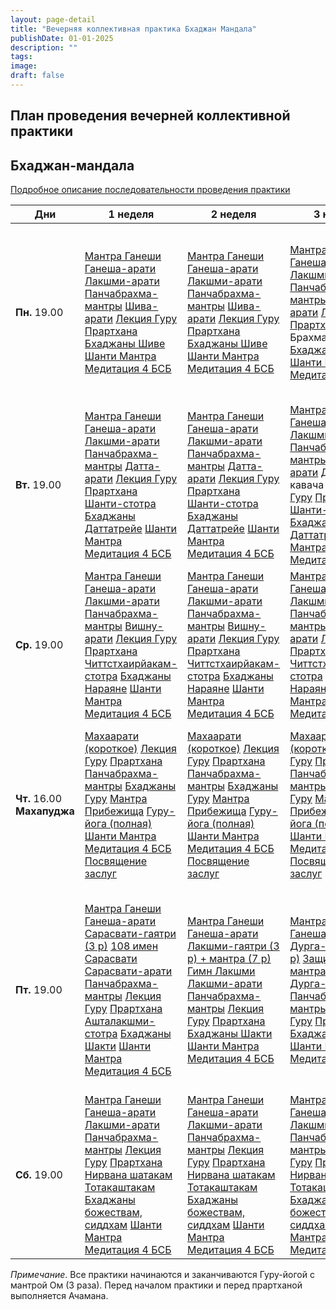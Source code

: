 ```yaml
---
layout: page-detail
title: "Вечерняя коллективная практика Бхаджан Мандала"
publishDate: 01-01-2025
description: ""
tags:
image:
draft: false
---
```


## План проведения вечерней коллективной практики

## Бхаджан-мандала

[Подробное описание последовательности проведения практики](/audiogallery/bkhadzhany/vechernyaya-kollektivnaya-praktika-bkhadzhan-mandala/34203/) 

| **Дни**                     | **1 неделя**                                                                                                                                                                                                                                                                                                                                                                                                                                                                                                                                                                                                                                                                                                                                                                                                                                                                                                                                                                                                                                                                                                                                                                                                              | **2 неделя**                                                                                                                                                                                                                                                                                                                                                                                                                                                                                                                                                                                                                                                                                                                                                                                                                                                                                                                                                                                                                                                                                                                                               | **3 неделя**                                                                                                                                                                                                                                                                                                                                                                                                                                                                                                                                                                                                                                                                                                                                                                                                                                                                                                                                                                                                                                                                                                                                               | **4 неделя**                                                                                                                                                                                                                                                                                                                                                                                                                                                                                                                                                                                                                                                                                                                                                                                                                                                                                                                                                                                                                                                                                                                                                                                                                                                                                                                                                                                                                                                                                      |
| --------------------------- | ------------------------------------------------------------------------------------------------------------------------------------------------------------------------------------------------------------------------------------------------------------------------------------------------------------------------------------------------------------------------------------------------------------------------------------------------------------------------------------------------------------------------------------------------------------------------------------------------------------------------------------------------------------------------------------------------------------------------------------------------------------------------------------------------------------------------------------------------------------------------------------------------------------------------------------------------------------------------------------------------------------------------------------------------------------------------------------------------------------------------------------------------------------------------------------------------------------------------- | ---------------------------------------------------------------------------------------------------------------------------------------------------------------------------------------------------------------------------------------------------------------------------------------------------------------------------------------------------------------------------------------------------------------------------------------------------------------------------------------------------------------------------------------------------------------------------------------------------------------------------------------------------------------------------------------------------------------------------------------------------------------------------------------------------------------------------------------------------------------------------------------------------------------------------------------------------------------------------------------------------------------------------------------------------------------------------------------------------------------------------------------------------------- | ---------------------------------------------------------------------------------------------------------------------------------------------------------------------------------------------------------------------------------------------------------------------------------------------------------------------------------------------------------------------------------------------------------------------------------------------------------------------------------------------------------------------------------------------------------------------------------------------------------------------------------------------------------------------------------------------------------------------------------------------------------------------------------------------------------------------------------------------------------------------------------------------------------------------------------------------------------------------------------------------------------------------------------------------------------------------------------------------------------------------------------------------------------- | ------------------------------------------------------------------------------------------------------------------------------------------------------------------------------------------------------------------------------------------------------------------------------------------------------------------------------------------------------------------------------------------------------------------------------------------------------------------------------------------------------------------------------------------------------------------------------------------------------------------------------------------------------------------------------------------------------------------------------------------------------------------------------------------------------------------------------------------------------------------------------------------------------------------------------------------------------------------------------------------------------------------------------------------------------------------------------------------------------------------------------------------------------------------------------------------------------------------------------------------------------------------------------------------------------------------------------------------------------------------------------------------------------------------------------------------------------------------------------------------------- |
| **Пн.** 19.00               | [Мантра Ганеши](/audiogallery/bkhadzhany/vechernyaya-kollektivnaya-praktika-bkhadzhan-mandala/16026/) [Ганеша-арати](/audiogallery/bkhadzhany/vechernyaya-kollektivnaya-praktika-bkhadzhan-mandala/16080/) [Лакшми-арати](/audiogallery/bkhadzhany/vechernyaya-kollektivnaya-praktika-bkhadzhan-mandala/16088/) [Панчабрахма-мантры](/audiogallery/bkhadzhany/vechernyaya-kollektivnaya-praktika-bkhadzhan-mandala/33957/) [Шива-арати](/audiogallery/bkhadzhany/vechernyaya-kollektivnaya-praktika-bkhadzhan-mandala/16096/) [Лекция Гуру](https://www.advayta.org/audiogallery/audiolektsii/) [Прартхана](/audiogallery/bkhadzhany/vechernyaya-kollektivnaya-praktika-bkhadzhan-mandala/16092/) [Бхаджаны Шиве](/audiogallery/bkhadzhany/vechernyaya-kollektivnaya-praktika-bkhadzhan-mandala/16102/) [Шанти Мантра](/audiogallery/bkhadzhany/vechernyaya-kollektivnaya-praktika-bkhadzhan-mandala/16095/) [Медитация 4 БСБ](/projects/meditiruyut-s-nami/)                                                                                                                                                                                                                                                             | [Мантра Ганеши](/audiogallery/bkhadzhany/vechernyaya-kollektivnaya-praktika-bkhadzhan-mandala/16026/) [Ганеша-арати](/audiogallery/bkhadzhany/vechernyaya-kollektivnaya-praktika-bkhadzhan-mandala/16080/) [Лакшми-арати](/audiogallery/bkhadzhany/vechernyaya-kollektivnaya-praktika-bkhadzhan-mandala/16088/) [Панчабрахма-мантры](https://www.advayta.org/audiogallery/bkhadzhany/vechernyaya-kollektivnaya-praktika-bkhadzhan-mandala/33957/) [Шива-арати](/audiogallery/bkhadzhany/vechernyaya-kollektivnaya-praktika-bkhadzhan-mandala/16096/) [Лекция Гуру](https://www.advayta.org/audiogallery/audiolektsii/) [Прартхана](/audiogallery/bkhadzhany/vechernyaya-kollektivnaya-praktika-bkhadzhan-mandala/16092/) [Бхаджаны Шиве](/audiogallery/bkhadzhany/vechernyaya-kollektivnaya-praktika-bkhadzhan-mandala/16102/) [Шанти Мантра](/audiogallery/bkhadzhany/vechernyaya-kollektivnaya-praktika-bkhadzhan-mandala/16095/) [Медитация 4 БСБ](/projects/meditiruyut-s-nami/)                                                                                                                                                                       | [Мантра Ганеши](/audiogallery/bkhadzhany/vechernyaya-kollektivnaya-praktika-bkhadzhan-mandala/16026/) [Ганеша-арати](/audiogallery/bkhadzhany/vechernyaya-kollektivnaya-praktika-bkhadzhan-mandala/16080/) [Лакшми-арати](/audiogallery/bkhadzhany/vechernyaya-kollektivnaya-praktika-bkhadzhan-mandala/16088/) [Панчабрахма-мантры](https://www.advayta.org/audiogallery/bkhadzhany/vechernyaya-kollektivnaya-praktika-bkhadzhan-mandala/33957/) [Шива-арати](/audiogallery/bkhadzhany/vechernyaya-kollektivnaya-praktika-bkhadzhan-mandala/16096/) [Лекция Гуру](https://www.advayta.org/audiogallery/audiolektsii/) [Прартхана](/audiogallery/bkhadzhany/vechernyaya-kollektivnaya-praktika-bkhadzhan-mandala/16092/)  Брахма-мантра [Бхаджаны Шиве](/audiogallery/bkhadzhany/vechernyaya-kollektivnaya-praktika-bkhadzhan-mandala/16102/) [Шанти Мантра](/audiogallery/bkhadzhany/vechernyaya-kollektivnaya-praktika-bkhadzhan-mandala/16095/) [Медитация 4 БСБ](/projects/meditiruyut-s-nami/)                                                                                                                                                        | [Мантра Ганеши](/audiogallery/bkhadzhany/vechernyaya-kollektivnaya-praktika-bkhadzhan-mandala/16026/) [Ганеша-арати](/audiogallery/bkhadzhany/vechernyaya-kollektivnaya-praktika-bkhadzhan-mandala/16080/) [Лакшми-арати](/audiogallery/bkhadzhany/vechernyaya-kollektivnaya-praktika-bkhadzhan-mandala/16088/) [Панчабрахма-мантры](https://www.advayta.org/audiogallery/bkhadzhany/vechernyaya-kollektivnaya-praktika-bkhadzhan-mandala/33957/) [Шива-шадакшара-стотра](https://www.advayta.org/audiogallery/bkhadzhany/vechernyaya-kollektivnaya-praktika-bkhadzhan-mandala/33958/) [Шри Рудраштакам](https://www.advayta.org/audiogallery/bkhadzhany/vechernyaya-kollektivnaya-praktika-bkhadzhan-mandala/33959/) [Шива-арати](/audiogallery/bkhadzhany/vechernyaya-kollektivnaya-praktika-bkhadzhan-mandala/16096/) [Лекция Гуру](https://www.advayta.org/audiogallery/audiolektsii/) [Прартхана](/audiogallery/bkhadzhany/vechernyaya-kollektivnaya-praktika-bkhadzhan-mandala/16092/) [Бхаджаны Шиве](/audiogallery/bkhadzhany/vechernyaya-kollektivnaya-praktika-bkhadzhan-mandala/16102/) [Шанти Мантра](/audiogallery/bkhadzhany/vechernyaya-kollektivnaya-praktika-bkhadzhan-mandala/16095/) [Медитация 4 БСБ](/projects/meditiruyut-s-nami/)                                                                                                                                                                                                                                          |
| **Вт.** 19.00               | [Мантра Ганеши](/audiogallery/bkhadzhany/vechernyaya-kollektivnaya-praktika-bkhadzhan-mandala/16026/) [Ганеша-арати](/audiogallery/bkhadzhany/vechernyaya-kollektivnaya-praktika-bkhadzhan-mandala/16080/) [Лакшми-арати](/audiogallery/bkhadzhany/vechernyaya-kollektivnaya-praktika-bkhadzhan-mandala/16088/) [Панчабрахма-мантры](https://www.advayta.org/audiogallery/bkhadzhany/vechernyaya-kollektivnaya-praktika-bkhadzhan-mandala/33957/) [Датта-арати](/audiogallery/bkhadzhany/vechernyaya-kollektivnaya-praktika-bkhadzhan-mandala/16086/) [Лекция Гуру](https://www.advayta.org/audiogallery/audiolektsii/) [Прартхана](/audiogallery/bkhadzhany/vechernyaya-kollektivnaya-praktika-bkhadzhan-mandala/16092/) [Шанти-стотра](/audiogallery/bkhadzhany/vechernyaya-kollektivnaya-praktika-bkhadzhan-mandala/33960/) [Бхаджаны Даттатрейе](/audiogallery/bkhadzhany/vechernyaya-kollektivnaya-praktika-bkhadzhan-mandala/16125/) [Шанти Мантра](/audiogallery/bkhadzhany/vechernyaya-kollektivnaya-praktika-bkhadzhan-mandala/16095/) [Медитация 4 БСБ](/projects/meditiruyut-s-nami/)                                                                                                                          | [Мантра Ганеши](/audiogallery/bkhadzhany/vechernyaya-kollektivnaya-praktika-bkhadzhan-mandala/16026/) [Ганеша-арати](/audiogallery/bkhadzhany/vechernyaya-kollektivnaya-praktika-bkhadzhan-mandala/16080/) [Лакшми-арати](/audiogallery/bkhadzhany/vechernyaya-kollektivnaya-praktika-bkhadzhan-mandala/16088/) [Панчабрахма-мантры](https://www.advayta.org/audiogallery/bkhadzhany/vechernyaya-kollektivnaya-praktika-bkhadzhan-mandala/33957/) [Датта-арати](/audiogallery/bkhadzhany/vechernyaya-kollektivnaya-praktika-bkhadzhan-mandala/16086/) [Лекция Гуру](https://www.advayta.org/audiogallery/audiolektsii/) [Прартхана](/audiogallery/bkhadzhany/vechernyaya-kollektivnaya-praktika-bkhadzhan-mandala/16092/) [Шанти-стотра](https://www.advayta.org/audiogallery/bkhadzhany/vechernyaya-kollektivnaya-praktika-bkhadzhan-mandala/33960/) [Бхаджаны Даттатрейе](/audiogallery/bkhadzhany/vechernyaya-kollektivnaya-praktika-bkhadzhan-mandala/16125/) [Шанти Мантра](/audiogallery/bkhadzhany/vechernyaya-kollektivnaya-praktika-bkhadzhan-mandala/16095/) [Медитация 4 БСБ](/projects/meditiruyut-s-nami/)                                    | [Мантра Ганеши](/audiogallery/bkhadzhany/vechernyaya-kollektivnaya-praktika-bkhadzhan-mandala/16026/) [Ганеша-арати](/audiogallery/bkhadzhany/vechernyaya-kollektivnaya-praktika-bkhadzhan-mandala/16080/) [Лакшми-арати](/audiogallery/bkhadzhany/vechernyaya-kollektivnaya-praktika-bkhadzhan-mandala/16088/) [Панчабрахма-мантры](https://www.advayta.org/audiogallery/bkhadzhany/vechernyaya-kollektivnaya-praktika-bkhadzhan-mandala/33957/) [Датта-арати](/audiogallery/bkhadzhany/vechernyaya-kollektivnaya-praktika-bkhadzhan-mandala/16086/)  Даттатрея-кавача [Лекция Гуру](https://www.advayta.org/audiogallery/audiolektsii/) [Прартхана](/audiogallery/bkhadzhany/vechernyaya-kollektivnaya-praktika-bkhadzhan-mandala/16092/) [Шанти-стотра](https://www.advayta.org/audiogallery/bkhadzhany/vechernyaya-kollektivnaya-praktika-bkhadzhan-mandala/33960/) [Бхаджаны Даттатрейе](/audiogallery/bkhadzhany/vechernyaya-kollektivnaya-praktika-bkhadzhan-mandala/16125/) [Шанти Мантра](/audiogallery/bkhadzhany/vechernyaya-kollektivnaya-praktika-bkhadzhan-mandala/16095/) [Медитация 4 БСБ](/projects/meditiruyut-s-nami/)                  | [Мантра Ганеши](/audiogallery/bkhadzhany/vechernyaya-kollektivnaya-praktika-bkhadzhan-mandala/16026/) [Ганеша-арати](/audiogallery/bkhadzhany/vechernyaya-kollektivnaya-praktika-bkhadzhan-mandala/16080/) [Лакшми-арати](/audiogallery/bkhadzhany/vechernyaya-kollektivnaya-praktika-bkhadzhan-mandala/16088/) [Панчабрахма-мантры](https://www.advayta.org/audiogallery/bkhadzhany/vechernyaya-kollektivnaya-praktika-bkhadzhan-mandala/33957/) [Датта-арати](/audiogallery/bkhadzhany/vechernyaya-kollektivnaya-praktika-bkhadzhan-mandala/16086/) [Лекция Гуру](https://www.advayta.org/audiogallery/audiolektsii/) [Прартхана](/audiogallery/bkhadzhany/vechernyaya-kollektivnaya-praktika-bkhadzhan-mandala/16092/) [Шанти-стотра](https://www.advayta.org/audiogallery/bkhadzhany/vechernyaya-kollektivnaya-praktika-bkhadzhan-mandala/33960/) [Бхаджаны Даттатрейе](/audiogallery/bkhadzhany/vechernyaya-kollektivnaya-praktika-bkhadzhan-mandala/16125/) [Шанти Мантра](/audiogallery/bkhadzhany/vechernyaya-kollektivnaya-praktika-bkhadzhan-mandala/16095/) [Медитация 4 БСБ](/projects/meditiruyut-s-nami/)                                                                                                                                                                                                                                                                                                                                                                           |
| **Ср.** 19.00               | [Мантра Ганеши](/audiogallery/bkhadzhany/vechernyaya-kollektivnaya-praktika-bkhadzhan-mandala/16026/) [Ганеша-арати](/audiogallery/bkhadzhany/vechernyaya-kollektivnaya-praktika-bkhadzhan-mandala/16080/) [Лакшми-арати](/audiogallery/bkhadzhany/vechernyaya-kollektivnaya-praktika-bkhadzhan-mandala/16088/) [Панчабрахма-мантры](https://www.advayta.org/audiogallery/bkhadzhany/vechernyaya-kollektivnaya-praktika-bkhadzhan-mandala/33957/) [Вишну-арати](/audiogallery/bkhadzhany/vechernyaya-kollektivnaya-praktika-bkhadzhan-mandala/16077/) [Лекция Гуру](https://www.advayta.org/audiogallery/audiolektsii/) [Прартхана](/audiogallery/bkhadzhany/vechernyaya-kollektivnaya-praktika-bkhadzhan-mandala/16092/) [Читтстхаирйакам-стотра](/audiogallery/bkhadzhany/vechernyaya-kollektivnaya-praktika-bkhadzhan-mandala/33961/) [Бхаджаны Нараяне](/audiogallery/bkhadzhany/vechernyaya-kollektivnaya-praktika-bkhadzhan-mandala/16141/) [Шанти Мантра](/audiogallery/bkhadzhany/vechernyaya-kollektivnaya-praktika-bkhadzhan-mandala/16095/) [Медитация 4 БСБ](/projects/meditiruyut-s-nami/)                                                                                                                   | [Мантра Ганеши](/audiogallery/bkhadzhany/vechernyaya-kollektivnaya-praktika-bkhadzhan-mandala/16026/) [Ганеша-арати](/audiogallery/bkhadzhany/vechernyaya-kollektivnaya-praktika-bkhadzhan-mandala/16080/) [Лакшми-арати](/audiogallery/bkhadzhany/vechernyaya-kollektivnaya-praktika-bkhadzhan-mandala/16088/) [Панчабрахма-мантры](https://www.advayta.org/audiogallery/bkhadzhany/vechernyaya-kollektivnaya-praktika-bkhadzhan-mandala/33957/) [Вишну-арати](/audiogallery/bkhadzhany/vechernyaya-kollektivnaya-praktika-bkhadzhan-mandala/16077/) [Лекция Гуру](https://www.advayta.org/audiogallery/audiolektsii/) [Прартхана](/audiogallery/bkhadzhany/vechernyaya-kollektivnaya-praktika-bkhadzhan-mandala/16092/) [Читтстхаирйакам-стотра](https://www.advayta.org/audiogallery/bkhadzhany/vechernyaya-kollektivnaya-praktika-bkhadzhan-mandala/33961/) [Бхаджаны Нараяне](/audiogallery/bkhadzhany/vechernyaya-kollektivnaya-praktika-bkhadzhan-mandala/16141/) [Шанти Мантра](/audiogallery/bkhadzhany/vechernyaya-kollektivnaya-praktika-bkhadzhan-mandala/16095/) [Медитация 4 БСБ](/projects/meditiruyut-s-nami/)                             | [Мантра Ганеши](/audiogallery/bkhadzhany/vechernyaya-kollektivnaya-praktika-bkhadzhan-mandala/16026/) [Ганеша-арати](/audiogallery/bkhadzhany/vechernyaya-kollektivnaya-praktika-bkhadzhan-mandala/16080/) [Лакшми-арати](/audiogallery/bkhadzhany/vechernyaya-kollektivnaya-praktika-bkhadzhan-mandala/16088/) [Панчабрахма-мантры](https://www.advayta.org/audiogallery/bkhadzhany/vechernyaya-kollektivnaya-praktika-bkhadzhan-mandala/33957/) [Вишну-арати](/audiogallery/bkhadzhany/vechernyaya-kollektivnaya-praktika-bkhadzhan-mandala/16077/) [Лекция Гуру](https://www.advayta.org/audiogallery/audiolektsii/) [Прартхана](/audiogallery/bkhadzhany/vechernyaya-kollektivnaya-praktika-bkhadzhan-mandala/16092/) [Читтстхаирйакам-стотра](https://www.advayta.org/audiogallery/bkhadzhany/vechernyaya-kollektivnaya-praktika-bkhadzhan-mandala/33961/) [Бхаджаны Нараяне](/audiogallery/bkhadzhany/vechernyaya-kollektivnaya-praktika-bkhadzhan-mandala/16141/) [Шанти Мантра](/audiogallery/bkhadzhany/vechernyaya-kollektivnaya-praktika-bkhadzhan-mandala/16095/) [Медитация 4 БСБ](/projects/meditiruyut-s-nami/)                             | [Мантра Ганеши](/audiogallery/bkhadzhany/vechernyaya-kollektivnaya-praktika-bkhadzhan-mandala/16026/) [Ганеша-арати](/audiogallery/bkhadzhany/vechernyaya-kollektivnaya-praktika-bkhadzhan-mandala/16080/) [Лакшми-арати](/audiogallery/bkhadzhany/vechernyaya-kollektivnaya-praktika-bkhadzhan-mandala/16088/) [Панчабрахма-мантры](https://www.advayta.org/audiogallery/bkhadzhany/vechernyaya-kollektivnaya-praktika-bkhadzhan-mandala/33957/) [Вишну-арати](/audiogallery/bkhadzhany/vechernyaya-kollektivnaya-praktika-bkhadzhan-mandala/16077/) [Лекция Гуру](https://www.advayta.org/audiogallery/audiolektsii/) [Прартхана](/audiogallery/bkhadzhany/vechernyaya-kollektivnaya-praktika-bkhadzhan-mandala/16092/) [Читтстхаирйакам-стотра](https://www.advayta.org/audiogallery/bkhadzhany/vechernyaya-kollektivnaya-praktika-bkhadzhan-mandala/33961/) [Бхаджаны Нараяне](/audiogallery/bkhadzhany/vechernyaya-kollektivnaya-praktika-bkhadzhan-mandala/16141/) [Шанти Мантра](/audiogallery/bkhadzhany/vechernyaya-kollektivnaya-praktika-bkhadzhan-mandala/16095/) [Медитация 4 БСБ](/projects/meditiruyut-s-nami/)                                                                                                                                                                                                                                                                                                                                                                    |
| **Чт.** 16.00 **Махапуджа** | [Махаарати (короткое)](/audiogallery/bkhadzhany/vechernyaya-kollektivnaya-praktika-bkhadzhan-mandala/16090/) [Лекция Гуру](https://www.advayta.org/audiogallery/audiolektsii/) [Прартхана](/audiogallery/bkhadzhany/vechernyaya-kollektivnaya-praktika-bkhadzhan-mandala/16092/) [Панчабрахма-мантры](https://www.advayta.org/audiogallery/bkhadzhany/vechernyaya-kollektivnaya-praktika-bkhadzhan-mandala/33957/) [Бхаджаны Гуру](/audiogallery/bkhadzhany/vechernyaya-kollektivnaya-praktika-bkhadzhan-mandala/16161/) [Мантра Прибежища](/audiogallery/bkhadzhany/vechernyaya-kollektivnaya-praktika-bkhadzhan-mandala/16183/) [Гуру-йога (полная)](/audiogallery/bkhadzhany/vechernyaya-kollektivnaya-praktika-bkhadzhan-mandala/16084/) [Шанти Мантра](/audiogallery/bkhadzhany/vechernyaya-kollektivnaya-praktika-bkhadzhan-mandala/16095/) [Медитация 4 БСБ](/projects/meditiruyut-s-nami/) [Посвящение заслуг](/audiogallery/bkhadzhany/vechernyaya-kollektivnaya-praktika-bkhadzhan-mandala/16091/)                                                                                                                                                                                                              | [Махаарати (короткое)](/audiogallery/bkhadzhany/vechernyaya-kollektivnaya-praktika-bkhadzhan-mandala/16090/) [Лекция Гуру](https://www.advayta.org/audiogallery/audiolektsii/) [Прартхана](/audiogallery/bkhadzhany/vechernyaya-kollektivnaya-praktika-bkhadzhan-mandala/16092/) [Панчабрахма-мантры](https://www.advayta.org/audiogallery/bkhadzhany/vechernyaya-kollektivnaya-praktika-bkhadzhan-mandala/33957/) [Бхаджаны Гуру](/audiogallery/bkhadzhany/vechernyaya-kollektivnaya-praktika-bkhadzhan-mandala/16161/) [Мантра Прибежища](/audiogallery/bkhadzhany/vechernyaya-kollektivnaya-praktika-bkhadzhan-mandala/16183/) [Гуру-йога (полная)](/audiogallery/bkhadzhany/vechernyaya-kollektivnaya-praktika-bkhadzhan-mandala/16084/) [Шанти Мантра](/audiogallery/bkhadzhany/vechernyaya-kollektivnaya-praktika-bkhadzhan-mandala/16095/) [Медитация 4 БСБ](/projects/meditiruyut-s-nami/) [Посвящение заслуг](/audiogallery/bkhadzhany/vechernyaya-kollektivnaya-praktika-bkhadzhan-mandala/16091/)                                                                                                                                               | [Махаарати (короткое)](/audiogallery/bkhadzhany/vechernyaya-kollektivnaya-praktika-bkhadzhan-mandala/16090/) [Лекция Гуру](https://www.advayta.org/audiogallery/audiolektsii/) [Прартхана](/audiogallery/bkhadzhany/vechernyaya-kollektivnaya-praktika-bkhadzhan-mandala/16092/) [Панчабрахма-мантры](https://www.advayta.org/audiogallery/bkhadzhany/vechernyaya-kollektivnaya-praktika-bkhadzhan-mandala/33957/) [Бхаджаны Гуру](/audiogallery/bkhadzhany/vechernyaya-kollektivnaya-praktika-bkhadzhan-mandala/16161/) [Мантра Прибежища](/audiogallery/bkhadzhany/vechernyaya-kollektivnaya-praktika-bkhadzhan-mandala/16183/) [Гуру-йога (полная)](/audiogallery/bkhadzhany/vechernyaya-kollektivnaya-praktika-bkhadzhan-mandala/16084/) [Шанти Мантра](/audiogallery/bkhadzhany/vechernyaya-kollektivnaya-praktika-bkhadzhan-mandala/16095/) [Медитация 4 БСБ](/projects/meditiruyut-s-nami/) [Посвящение заслуг](/audiogallery/bkhadzhany/vechernyaya-kollektivnaya-praktika-bkhadzhan-mandala/16091/)                                                                                                                                               | [Гуру-падука-стотра](/audiogallery/bkhadzhany/vechernyaya-kollektivnaya-praktika-bkhadzhan-mandala/16085/) [Махаарати (полное)](/audiogallery/bkhadzhany/vechernyaya-kollektivnaya-praktika-bkhadzhan-mandala/33951/) [Лекция Гуру](https://www.advayta.org/audiogallery/audiolektsii/) [Прартхана](/audiogallery/bkhadzhany/vechernyaya-kollektivnaya-praktika-bkhadzhan-mandala/16092/) [Панчабрахма-мантры](https://www.advayta.org/audiogallery/bkhadzhany/vechernyaya-kollektivnaya-praktika-bkhadzhan-mandala/33957/) [Бхаджаны Гуру](/audiogallery/bkhadzhany/vechernyaya-kollektivnaya-praktika-bkhadzhan-mandala/16161/) [Мантра Прибежища](/audiogallery/bkhadzhany/vechernyaya-kollektivnaya-praktika-bkhadzhan-mandala/16183/) [Гуру-йога (полная)](/audiogallery/bkhadzhany/vechernyaya-kollektivnaya-praktika-bkhadzhan-mandala/16084/) [Шанти Мантра](/audiogallery/bkhadzhany/vechernyaya-kollektivnaya-praktika-bkhadzhan-mandala/16095/) [Медитация 4 БСБ](/projects/meditiruyut-s-nami/) [Посвящение заслуг](/audiogallery/bkhadzhany/vechernyaya-kollektivnaya-praktika-bkhadzhan-mandala/16091/)                                                                                                                                                                                                                                                                                                                                                                             |
| **Пт.** 19.00               | [Мантра Ганеши](/audiogallery/bkhadzhany/vechernyaya-kollektivnaya-praktika-bkhadzhan-mandala/16026/) [Ганеша-арати](/audiogallery/bkhadzhany/vechernyaya-kollektivnaya-praktika-bkhadzhan-mandala/16080/) [Сарасвати-гаятри (3 р)](/audiogallery/bkhadzhany/vechernyaya-kollektivnaya-praktika-bkhadzhan-mandala/16094/) [108 имен Сарасвати](/audiogallery/bkhadzhany/vechernyaya-kollektivnaya-praktika-bkhadzhan-mandala/33948/) [Сарасвати-арати](/audiogallery/bkhadzhany/vechernyaya-kollektivnaya-praktika-bkhadzhan-mandala/16093/) [Панчабрахма-мантры](https://www.advayta.org/audiogallery/bkhadzhany/vechernyaya-kollektivnaya-praktika-bkhadzhan-mandala/33957/) [Лекция Гуру](https://www.advayta.org/audiogallery/audiolektsii/) [Прартхана](/audiogallery/bkhadzhany/vechernyaya-kollektivnaya-praktika-bkhadzhan-mandala/16092/) [Ашталакшми-стотра](/audiogallery/bkhadzhany/vechernyaya-kollektivnaya-praktika-bkhadzhan-mandala/34007/) [Бхаджаны Шакти](/audiogallery/bkhadzhany/vechernyaya-kollektivnaya-praktika-bkhadzhan-mandala/16184/) [Шанти Мантра](/audiogallery/bkhadzhany/vechernyaya-kollektivnaya-praktika-bkhadzhan-mandala/16095/) [Медитация 4 БСБ](/projects/meditiruyut-s-nami/) | [Мантра Ганеши](/audiogallery/bkhadzhany/vechernyaya-kollektivnaya-praktika-bkhadzhan-mandala/16026/) [Ганеша-арати](/audiogallery/bkhadzhany/vechernyaya-kollektivnaya-praktika-bkhadzhan-mandala/16080/) [Лакшми-гаятри (3 р) + мантра (7 р)](/audiogallery/bkhadzhany/vechernyaya-kollektivnaya-praktika-bkhadzhan-mandala/16089/) [Гимн Лакшми](/audiogallery/bkhadzhany/vechernyaya-kollektivnaya-praktika-bkhadzhan-mandala/33949/) [Лакшми-арати](/audiogallery/bkhadzhany/vechernyaya-kollektivnaya-praktika-bkhadzhan-mandala/16088/) [Панчабрахма-мантры](https://www.advayta.org/audiogallery/bkhadzhany/vechernyaya-kollektivnaya-praktika-bkhadzhan-mandala/33957/) [Лекция Гуру](https://www.advayta.org/audiogallery/audiolektsii/) [Прартхана](/audiogallery/bkhadzhany/vechernyaya-kollektivnaya-praktika-bkhadzhan-mandala/16092/) [Бхаджаны Шакти](/audiogallery/bkhadzhany/vechernyaya-kollektivnaya-praktika-bkhadzhan-mandala/16184/) [Шанти Мантра](/audiogallery/bkhadzhany/vechernyaya-kollektivnaya-praktika-bkhadzhan-mandala/16095/) [Медитация 4 БСБ](/projects/meditiruyut-s-nami/)                                          | [Мантра Ганеши](/audiogallery/bkhadzhany/vechernyaya-kollektivnaya-praktika-bkhadzhan-mandala/16026/) [Ганеша-арати](/audiogallery/bkhadzhany/vechernyaya-kollektivnaya-praktika-bkhadzhan-mandala/16080/) [Дурга-гаятри (3 р)](/audiogallery/bkhadzhany/vechernyaya-kollektivnaya-praktika-bkhadzhan-mandala/34008/) [Защитная мантра Дурги](/audiogallery/bkhadzhany/vechernyaya-kollektivnaya-praktika-bkhadzhan-mandala/34009/) [Дурга-арати](/audiogallery/bkhadzhany/vechernyaya-kollektivnaya-praktika-bkhadzhan-mandala/34010/) [Панчабрахма-мантры](https://www.advayta.org/audiogallery/bkhadzhany/vechernyaya-kollektivnaya-praktika-bkhadzhan-mandala/33957/) [Лекция Гуру](https://www.advayta.org/audiogallery/audiolektsii/) [Прартхана](/audiogallery/bkhadzhany/vechernyaya-kollektivnaya-praktika-bkhadzhan-mandala/16092/) [Бхаджаны Шакти](/audiogallery/bkhadzhany/vechernyaya-kollektivnaya-praktika-bkhadzhan-mandala/16184/) [Шанти Мантра](/audiogallery/bkhadzhany/vechernyaya-kollektivnaya-praktika-bkhadzhan-mandala/16095/) [Медитация 4 БСБ](/projects/meditiruyut-s-nami/)                                                 | [Мантра Ганеши](/audiogallery/bkhadzhany/vechernyaya-kollektivnaya-praktika-bkhadzhan-mandala/16026/) [Ганеша-арати](/audiogallery/bkhadzhany/vechernyaya-kollektivnaya-praktika-bkhadzhan-mandala/16080/) [Лакшми-гаятри (3 р) + мантра (7 р)](https://www.advayta.org/audiogallery/bkhadzhany/vechernyaya-kollektivnaya-praktika-bkhadzhan-mandala/16089/) [Гимн Лакшми](/audiogallery/bkhadzhany/vechernyaya-kollektivnaya-praktika-bkhadzhan-mandala/33949/) [Лакшми-арати](/audiogallery/bkhadzhany/vechernyaya-kollektivnaya-praktika-bkhadzhan-mandala/16088/) [Сарасвати-гаятри (3 р)](/audiogallery/bkhadzhany/vechernyaya-kollektivnaya-praktika-bkhadzhan-mandala/16094/) [108 имен Сарасвати](https://www.advayta.org/audiogallery/bkhadzhany/vechernyaya-kollektivnaya-praktika-bkhadzhan-mandala/33948/) [Сарасвати-арати](/audiogallery/bkhadzhany/vechernyaya-kollektivnaya-praktika-bkhadzhan-mandala/16093/) [Панчабрахма-мантры](https://www.advayta.org/audiogallery/bkhadzhany/vechernyaya-kollektivnaya-praktika-bkhadzhan-mandala/33957/) [Лекция Гуру](https://www.advayta.org/audiogallery/audiolektsii/) [Прартхана](/audiogallery/bkhadzhany/vechernyaya-kollektivnaya-praktika-bkhadzhan-mandala/16092/) [Бхаджаны Шакти](/audiogallery/bkhadzhany/vechernyaya-kollektivnaya-praktika-bkhadzhan-mandala/16184/) [Шанти Мантра](/audiogallery/bkhadzhany/vechernyaya-kollektivnaya-praktika-bkhadzhan-mandala/16095/) [Медитация 4 БСБ](/projects/meditiruyut-s-nami/) |
| **Сб.** 19.00               | [Мантра Ганеши](/audiogallery/bkhadzhany/vechernyaya-kollektivnaya-praktika-bkhadzhan-mandala/16026/) [Ганеша-арати](/audiogallery/bkhadzhany/vechernyaya-kollektivnaya-praktika-bkhadzhan-mandala/16080/) [Лакшми-арати](/audiogallery/bkhadzhany/vechernyaya-kollektivnaya-praktika-bkhadzhan-mandala/16088/) [Панчабрахма-мантры](https://www.advayta.org/audiogallery/bkhadzhany/vechernyaya-kollektivnaya-praktika-bkhadzhan-mandala/33957/) [Лекция Гуру](https://www.advayta.org/audiogallery/audiolektsii/) [Прартхана](/audiogallery/bkhadzhany/vechernyaya-kollektivnaya-praktika-bkhadzhan-mandala/16092/) [Нирвана шатакам](/audiogallery/bkhadzhany/vechernyaya-kollektivnaya-praktika-bkhadzhan-mandala/34012/) [Тотакаштакам](/audiogallery/bkhadzhany/vechernyaya-kollektivnaya-praktika-bkhadzhan-mandala/34013/) [Бхаджаны божествам, сиддхам](/audiogallery/bkhadzhany/vechernyaya-kollektivnaya-praktika-bkhadzhan-mandala/16196/) [Шанти Мантра](/audiogallery/bkhadzhany/vechernyaya-kollektivnaya-praktika-bkhadzhan-mandala/16095/) [Медитация 4 БСБ](/projects/meditiruyut-s-nami/)                                                                                                              | [Мантра Ганеши](/audiogallery/bkhadzhany/vechernyaya-kollektivnaya-praktika-bkhadzhan-mandala/16026/) [Ганеша-арати](/audiogallery/bkhadzhany/vechernyaya-kollektivnaya-praktika-bkhadzhan-mandala/16080/) [Лакшми-арати](/audiogallery/bkhadzhany/vechernyaya-kollektivnaya-praktika-bkhadzhan-mandala/16088/) [Панчабрахма-мантры](https://www.advayta.org/audiogallery/bkhadzhany/vechernyaya-kollektivnaya-praktika-bkhadzhan-mandala/33957/) [Лекция Гуру](https://www.advayta.org/audiogallery/audiolektsii/) [Прартхана](/audiogallery/bkhadzhany/vechernyaya-kollektivnaya-praktika-bkhadzhan-mandala/16092/) [Нирвана шатакам](https://www.advayta.org/audiogallery/bkhadzhany/vechernyaya-kollektivnaya-praktika-bkhadzhan-mandala/34012/) [Тотакаштакам](https://www.advayta.org/audiogallery/bkhadzhany/vechernyaya-kollektivnaya-praktika-bkhadzhan-mandala/34013/) [Бхаджаны божествам, сиддхам](/audiogallery/bkhadzhany/vechernyaya-kollektivnaya-praktika-bkhadzhan-mandala/16196/) [Шанти Мантра](/audiogallery/bkhadzhany/vechernyaya-kollektivnaya-praktika-bkhadzhan-mandala/16095/) [Медитация 4 БСБ](/projects/meditiruyut-s-nami/) | [Мантра Ганеши](/audiogallery/bkhadzhany/vechernyaya-kollektivnaya-praktika-bkhadzhan-mandala/16026/) [Ганеша-арати](/audiogallery/bkhadzhany/vechernyaya-kollektivnaya-praktika-bkhadzhan-mandala/16080/) [Лакшми-арати](/audiogallery/bkhadzhany/vechernyaya-kollektivnaya-praktika-bkhadzhan-mandala/16088/) [Панчабрахма-мантры](https://www.advayta.org/audiogallery/bkhadzhany/vechernyaya-kollektivnaya-praktika-bkhadzhan-mandala/33957/) [Лекция Гуру](https://www.advayta.org/audiogallery/audiolektsii/) [Прартхана](/audiogallery/bkhadzhany/vechernyaya-kollektivnaya-praktika-bkhadzhan-mandala/16092/) [Нирвана шатакам](https://www.advayta.org/audiogallery/bkhadzhany/vechernyaya-kollektivnaya-praktika-bkhadzhan-mandala/34012/) [Тотакаштакам](https://www.advayta.org/audiogallery/bkhadzhany/vechernyaya-kollektivnaya-praktika-bkhadzhan-mandala/34013/) [Бхаджаны божествам, сиддхам](/audiogallery/bkhadzhany/vechernyaya-kollektivnaya-praktika-bkhadzhan-mandala/16196/) [Шанти Мантра](/audiogallery/bkhadzhany/vechernyaya-kollektivnaya-praktika-bkhadzhan-mandala/16095/) [Медитация 4 БСБ](/projects/meditiruyut-s-nami/) | [Мантра Ганеши](/audiogallery/bkhadzhany/vechernyaya-kollektivnaya-praktika-bkhadzhan-mandala/16026/) [Ганеша-арати](/audiogallery/bkhadzhany/vechernyaya-kollektivnaya-praktika-bkhadzhan-mandala/16080/) [Лакшми-арати](/audiogallery/bkhadzhany/vechernyaya-kollektivnaya-praktika-bkhadzhan-mandala/16088/) [Панчабрахма-мантры](https://www.advayta.org/audiogallery/bkhadzhany/vechernyaya-kollektivnaya-praktika-bkhadzhan-mandala/33957/) [Лекция Гуру](https://www.advayta.org/audiogallery/audiolektsii/) [Прартхана](/audiogallery/bkhadzhany/vechernyaya-kollektivnaya-praktika-bkhadzhan-mandala/16092/) [Нирвана шатакам](https://www.advayta.org/audiogallery/bkhadzhany/vechernyaya-kollektivnaya-praktika-bkhadzhan-mandala/34012/) [Тотакаштакам](https://www.advayta.org/audiogallery/bkhadzhany/vechernyaya-kollektivnaya-praktika-bkhadzhan-mandala/34013/) [Бхаджаны божествам, сиддхам](/audiogallery/bkhadzhany/vechernyaya-kollektivnaya-praktika-bkhadzhan-mandala/16196/) [Шанти Мантра](/audiogallery/bkhadzhany/vechernyaya-kollektivnaya-praktika-bkhadzhan-mandala/16095/) [Медитация 4 БСБ](/projects/meditiruyut-s-nami/)                                                                                                                                                                                                                                                                                                                                        |

_Примечание_. Все практики начинаются и заканчиваются Гуру-йогой с мантрой Ом (3 раза). Перед началом практики и перед прартханой выполняется Ачамана. 
  
  
